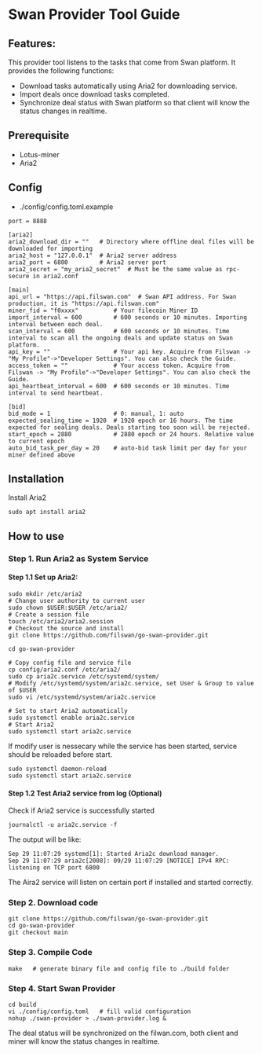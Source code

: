 # Swan Provider Tool Guide

## Features:

This provider tool listens to the tasks that come from Swan platform. It provides the following functions:

* Download tasks automatically using Aria2 for downloading service.
* Import deals once download tasks completed.
* Synchronize deal status with Swan platform so that client will know the status changes in realtime.

## Prerequisite
- Lotus-miner
- Aria2

## Config
* ./config/config.toml.example
```shell
port = 8888

[aria2]
aria2_download_dir = ""   # Directory where offline deal files will be downloaded for importing
aria2_host = "127.0.0.1"  # Aria2 server address
aria2_port = 6800         # Aria2 server port
aria2_secret = "my_aria2_secret"  # Must be the same value as rpc-secure in aria2.conf

[main]
api_url = "https://api.filswan.com"  # Swan API address. For Swan production, it is "https://api.filswan.com"
miner_fid = "f0xxxx"          # Your filecoin Miner ID
import_interval = 600         # 600 seconds or 10 minutes. Importing interval between each deal.
scan_interval = 600           # 600 seconds or 10 minutes. Time interval to scan all the ongoing deals and update status on Swan platform.
api_key = ""                  # Your api key. Acquire from Filswan -> "My Profile"->"Developer Settings". You can also check the Guide.
access_token = ""             # Your access token. Acquire from Filswan -> "My Profile"->"Developer Settings". You can also check the Guide.
api_heartbeat_interval = 600  # 600 seconds or 10 minutes. Time interval to send heartbeat.

[bid]
bid_mode = 1                  # 0: manual, 1: auto
expected_sealing_time = 1920  # 1920 epoch or 16 hours. The time expected for sealing deals. Deals starting too soon will be rejected.
start_epoch = 2880            # 2880 epoch or 24 hours. Relative value to current epoch
auto_bid_task_per_day = 20    # auto-bid task limit per day for your miner defined above
```

## Installation

Install Aria2
```shell
sudo apt install aria2
```

## How to use

### Step 1. Run Aria2 as System Service

#### Step 1.1 Set up Aria2:

```shell
sudo mkdir /etc/aria2
# Change user authority to current user
sudo chown $USER:$USER /etc/aria2/
# Create a session file
touch /etc/aria2/aria2.session
# Checkout the source and install 
git clone https://github.com/filswan/go-swan-provider.git

cd go-swan-provider

# Copy config file and service file
cp config/aria2.conf /etc/aria2/
sudo cp aria2c.service /etc/systemd/system/
# Modify /etc/systemd/system/aria2c.service, set User & Group to value of $USER  
sudo vi /etc/systemd/system/aria2c.service

# Set to start Aria2 automatically
sudo systemctl enable aria2c.service
# Start Aria2
sudo systemctl start aria2c.service
```
If modify user is nessecary while the service has been started, service should be reloaded before start.
```shell
sudo systemctl daemon-reload
sudo systemctl start aria2c.service
```

#### Step 1.2 Test Aria2 service from log (Optional)

Check if Aria2 service is successfully started

```shell
journalctl -u aria2c.service -f
```
The output will be like:

```shell
Sep 29 11:07:29 systemd[1]: Started Aria2c download manager.
Sep 29 11:07:29 aria2c[2008]: 09/29 11:07:29 [NOTICE] IPv4 RPC: listening on TCP port 6800
```

The Aira2 service will listen on certain port if installed and started correctly.

### Step 2. Download code
```shell
git clone https://github.com/filswan/go-swan-provider.git
cd go-swan-provider
git checkout main
```
### Step 3. Compile Code
```shell
make   # generate binary file and config file to ./build folder
```

### Step 4. Start Swan Provider
```shell
cd build
vi ./config/config.toml   # fill valid configuration
nohup ./swan-provider > ./swan-provider.log &
```

The deal status will be synchronized on the filwan.com, both client and miner will know the status changes in realtime.
